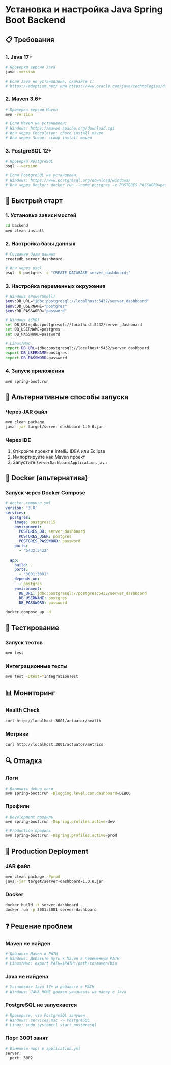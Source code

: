 # Установка и настройка Java Spring Boot Backend

## 📋 Требования

### 1. Java 17+
```bash
# Проверка версии Java
java -version

# Если Java не установлена, скачайте с:
# https://adoptium.net/ или https://www.oracle.com/java/technologies/downloads/
```

### 2. Maven 3.6+
```bash
# Проверка версии Maven
mvn -version

# Если Maven не установлен:
# Windows: https://maven.apache.org/download.cgi
# Или через Chocolatey: choco install maven
# Или через Scoop: scoop install maven
```

### 3. PostgreSQL 12+
```bash
# Проверка PostgreSQL
psql --version

# Если PostgreSQL не установлен:
# Windows: https://www.postgresql.org/download/windows/
# Или через Docker: docker run --name postgres -e POSTGRES_PASSWORD=password -p 5432:5432 -d postgres:15
```

## 🚀 Быстрый старт

### 1. Установка зависимостей
```bash
cd backend
mvn clean install
```

### 2. Настройка базы данных
```bash
# Создание базы данных
createdb server_dashboard

# Или через psql
psql -U postgres -c "CREATE DATABASE server_dashboard;"
```

### 3. Настройка переменных окружения
```bash
# Windows (PowerShell)
$env:DB_URL="jdbc:postgresql://localhost:5432/server_dashboard"
$env:DB_USERNAME="postgres"
$env:DB_PASSWORD="password"

# Windows (CMD)
set DB_URL=jdbc:postgresql://localhost:5432/server_dashboard
set DB_USERNAME=postgres
set DB_PASSWORD=password

# Linux/Mac
export DB_URL=jdbc:postgresql://localhost:5432/server_dashboard
export DB_USERNAME=postgres
export DB_PASSWORD=password
```

### 4. Запуск приложения
```bash
mvn spring-boot:run
```

## 🔧 Альтернативные способы запуска

### Через JAR файл
```bash
mvn clean package
java -jar target/server-dashboard-1.0.0.jar
```

### Через IDE
1. Откройте проект в IntelliJ IDEA или Eclipse
2. Импортируйте как Maven проект
3. Запустите `ServerDashboardApplication.java`

## 🐳 Docker (альтернатива)

### Запуск через Docker Compose
```yaml
# docker-compose.yml
version: '3.8'
services:
  postgres:
    image: postgres:15
    environment:
      POSTGRES_DB: server_dashboard
      POSTGRES_USER: postgres
      POSTGRES_PASSWORD: password
    ports:
      - "5432:5432"
  
  app:
    build: .
    ports:
      - "3001:3001"
    depends_on:
      - postgres
    environment:
      DB_URL: jdbc:postgresql://postgres:5432/server_dashboard
      DB_USERNAME: postgres
      DB_PASSWORD: password
```

```bash
docker-compose up -d
```

## 🧪 Тестирование

### Запуск тестов
```bash
mvn test
```

### Интеграционные тесты
```bash
mvn test -Dtest=*IntegrationTest
```

## 📊 Мониторинг

### Health Check
```bash
curl http://localhost:3001/actuator/health
```

### Метрики
```bash
curl http://localhost:3001/actuator/metrics
```

## 🔍 Отладка

### Логи
```bash
# Включить debug логи
mvn spring-boot:run -Dlogging.level.com.dashboard=DEBUG
```

### Профили
```bash
# Development профиль
mvn spring-boot:run -Dspring.profiles.active=dev

# Production профиль
mvn spring-boot:run -Dspring.profiles.active=prod
```

## 🚀 Production Deployment

### JAR файл
```bash
mvn clean package -Pprod
java -jar target/server-dashboard-1.0.0.jar
```

### Docker
```bash
docker build -t server-dashboard .
docker run -p 3001:3001 server-dashboard
```

## ❓ Решение проблем

### Maven не найден
```bash
# Добавьте Maven в PATH
# Windows: Добавьте путь к Maven в переменную PATH
# Linux/Mac: export PATH=$PATH:/path/to/maven/bin
```

### Java не найдена
```bash
# Установите Java 17+ и добавьте в PATH
# Windows: JAVA_HOME должен указывать на папку с Java
```

### PostgreSQL не запускается
```bash
# Проверьте, что PostgreSQL запущен
# Windows: services.msc -> PostgreSQL
# Linux: sudo systemctl start postgresql
```

### Порт 3001 занят
```bash
# Измените порт в application.yml
server:
  port: 3002
```


